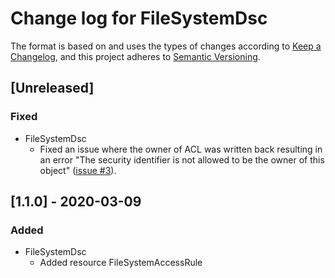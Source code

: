 # Change log for FileSystemDsc

The format is based on and uses the types of changes according to [Keep a Changelog](https://keepachangelog.com/en/1.0.0/),
and this project adheres to [Semantic Versioning](https://semver.org/spec/v2.0.0.html).

## [Unreleased]

### Fixed

- FileSystemDsc
  - Fixed an issue where the owner of ACL was written back resulting in an
    error "The security identifier is not allowed to be the owner of this
    object" ([issue #3](https://github.com/dsccommunity/FileSystemDsc/issues/3)).

## [1.1.0] - 2020-03-09

### Added

- FileSystemDsc
  - Added resource FileSystemAccessRule
